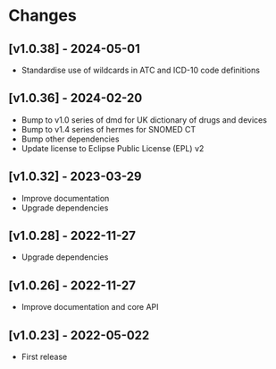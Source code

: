 # Changes

## [v1.0.38] - 2024-05-01

* Standardise use of wildcards in ATC and ICD-10 code definitions

## [v1.0.36] - 2024-02-20

* Bump to v1.0 series of dmd for UK dictionary of drugs and devices
* Bump to v1.4 series of hermes for SNOMED CT
* Bump other dependencies
* Update license to Eclipse Public License (EPL) v2

## [v1.0.32] - 2023-03-29

* Improve documentation
* Upgrade dependencies

## [v1.0.28] - 2022-11-27

* Upgrade dependencies

## [v1.0.26] - 2022-11-27

* Improve documentation and core API

## [v1.0.23] - 2022-05-022

* First release
